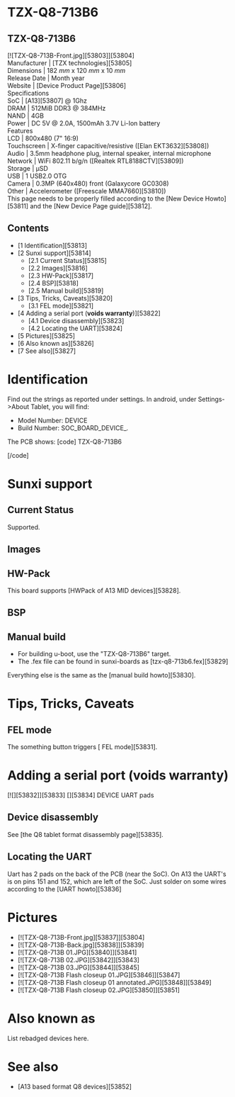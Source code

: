 # TZX-Q8-713B6
TZX-Q8-713B6  
---  
[![TZX-Q8-713B-Front.jpg][53803]][53804]  
Manufacturer |  [TZX technologies][53805]  
Dimensions |  182 _mm_ x 120 _mm_ x 10 _mm_  
Release Date |  Month year   
Website |  [Device Product Page][53806]  
Specifications   
SoC |  [A13][53807] @ 1Ghz   
DRAM |  512MiB DDR3 @ 384MHz   
NAND |  4GB   
Power |  DC 5V @ 2.0A, 1500mAh 3.7V Li-Ion battery   
Features   
LCD |  800x480 (7" 16:9)   
Touchscreen |  X-finger capacitive/resistive ([Elan EKT3632][53808])   
Audio |  3.5mm headphone plug, internal speaker, internal microphone   
Network |  WiFi 802.11 b/g/n ([Realtek RTL8188CTV][53809])   
Storage |  µSD   
USB |  1 USB2.0 OTG   
Camera |  0.3MP (640x480) front (Galaxycore GC0308)   
Other |  Accelerometer ([Freescale MMA7660][53810])   
This page needs to be properly filled according to the [New Device Howto][53811] and the [New Device Page guide][53812].
## Contents
  * [1 Identification][53813]
  * [2 Sunxi support][53814]
    * [2.1 Current Status][53815]
    * [2.2 Images][53816]
    * [2.3 HW-Pack][53817]
    * [2.4 BSP][53818]
    * [2.5 Manual build][53819]
  * [3 Tips, Tricks, Caveats][53820]
    * [3.1 FEL mode][53821]
  * [4 Adding a serial port (**voids warranty**)][53822]
    * [4.1 Device disassembly][53823]
    * [4.2 Locating the UART][53824]
  * [5 Pictures][53825]
  * [6 Also known as][53826]
  * [7 See also][53827]

# Identification
Find out the strings as reported under settings.
In android, under Settings->About Tablet, you will find: 
  * Model Number: DEVICE
  * Build Number: SOC_BOARD_DEVICE_*.*

The PCB shows: 
[code] 
    TZX-Q8-713B6
    
[/code]
# Sunxi support
## Current Status
Supported. 
## Images
## HW-Pack
This board supports [HWPack of A13 MID devices][53828]. 
## BSP
## Manual build
  * For building u-boot, use the "TZX-Q8-713B6" target.
  * The .fex file can be found in sunxi-boards as [tzx-q8-713b6.fex][53829]

Everything else is the same as the [manual build howto][53830]. 
# Tips, Tricks, Caveats
## FEL mode
The something button triggers [ FEL mode][53831]. 
# Adding a serial port (**voids warranty**)
[![][53832]][53833]
[][53834]
DEVICE UART pads
## Device disassembly
See [the Q8 tablet format disassembly page][53835]. 
## Locating the UART
Uart has 2 pads on the back of the PCB (near the SoC). On A13 the UART's is on pins 151 and 152, which are left of the SoC. Just solder on some wires according to the [UART howto][53836]
# Pictures
  * [![TZX-Q8-713B-Front.jpg][53837]][53804]
  * [![TZX-Q8-713B-Back.jpg][53838]][53839]
  * [![TZX-Q8-713B 01.JPG][53840]][53841]
  * [![TZX-Q8-713B 02.JPG][53842]][53843]
  * [![TZX-Q8-713B 03.JPG][53844]][53845]
  * [![TZX-Q8-713B Flash closeup 01.JPG][53846]][53847]
  * [![TZX-Q8-713B Flash closeup 01 annotated.JPG][53848]][53849]
  * [![TZX-Q8-713B Flash closeup 02.JPG][53850]][53851]

# Also known as
List rebadged devices here.
# See also
  * [A13 based format Q8 devices][53852]
